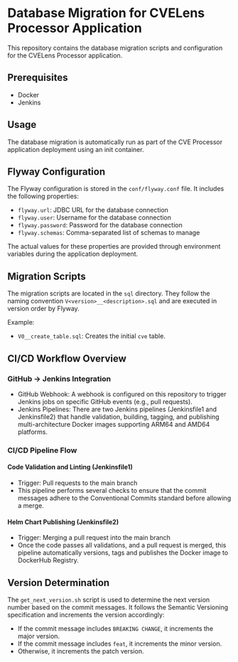 # Database Migration for CVELens Processor Application

This repository contains the database migration scripts and configuration for the CVELens Processor application.

## Prerequisites

- Docker
- Jenkins

## Usage

The database migration is automatically run as part of the CVE Processor application deployment using an init container.

## Flyway Configuration

The Flyway configuration is stored in the `conf/flyway.conf` file. It includes the following properties:

- `flyway.url`: JDBC URL for the database connection
- `flyway.user`: Username for the database connection
- `flyway.password`: Password for the database connection
- `flyway.schemas`: Comma-separated list of schemas to manage

The actual values for these properties are provided through environment variables during the application deployment.

## Migration Scripts

The migration scripts are located in the `sql` directory. They follow the naming convention `V<version>__<description>.sql` and are executed in version order by Flyway.

Example:
- `V0__create_table.sql`: Creates the initial `cve` table.

## CI/CD Workflow Overview
### GitHub -> Jenkins Integration
- GitHub Webhook: A webhook is configured on this repository to trigger Jenkins jobs on specific GitHub events (e.g., pull requests).
- Jenkins Pipelines: There are two Jenkins pipelines (Jenkinsfile1 and Jenkinsfile2) that handle validation, building, tagging, and publishing multi-architecture Docker images supporting ARM64 and AMD64 platforms.

### CI/CD Pipeline Flow
#### Code Validation and Linting (Jenkinsfile1)

- Trigger: Pull requests to the main branch
- This pipeline performs several checks to ensure that the commit messages adhere to the Conventional Commits standard before allowing a merge.

#### Helm Chart Publishing (Jenkinsfile2)
- Trigger: Merging a pull request into the main branch
- Once the code passes all validations, and a pull request is merged, this pipeline automatically versions, tags and publishes the Docker image to DockerHub Registry.

## Version Determination

The `get_next_version.sh` script is used to determine the next version number based on the commit messages. It follows the Semantic Versioning specification and increments the version accordingly:
- If the commit message includes `BREAKING CHANGE`, it increments the major version.
- If the commit message includes `feat`, it increments the minor version.
- Otherwise, it increments the patch version.